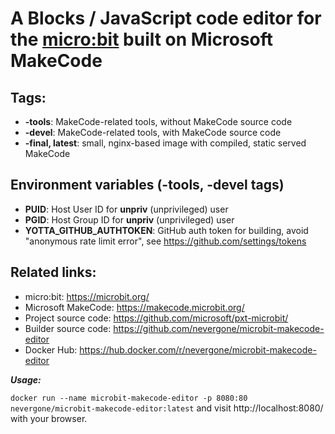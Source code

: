 # A Blocks / JavaScript code editor for the [micro:bit](https://microbit.org) built on Microsoft MakeCode

## Tags:

* **-tools**: MakeCode-related tools, without MakeCode source code
* **-devel**: MakeCode-related tools, with MakeCode source code
* **-final, latest**: small, nginx-based image with compiled, static served MakeCode

## Environment variables (-tools, -devel tags)

* **PUID**: Host User ID for **unpriv** (unprivileged) user
* **PGID**: Host Group ID for **unpriv** (unprivileged) user
* **YOTTA_GITHUB_AUTHTOKEN**: GitHub auth token for building, avoid "anonymous rate limit error", see https://github.com/settings/tokens

## Related links:

* micro:bit: https://microbit.org/
* Microsoft MakeCode: https://makecode.microbit.org/
* Project source code: https://github.com/microsoft/pxt-microbit/
* Builder source code: https://github.com/nevergone/microbit-makecode-editor
* Docker Hub: https://hub.docker.com/r/nevergone/microbit-makecode-editor

***Usage:***

`docker run --name microbit-makecode-editor -p 8080:80 nevergone/microbit-makecode-editor:latest` and visit http://localhost:8080/ with your browser.
